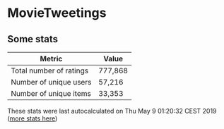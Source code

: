 # MovieTweetings
## Some stats

Metric | Value
--- | ---
Total number of ratings                 | 777,868
Number of unique users                  | 57,216
Number of unique items                  | 33,353
These stats were last autocalculated on Thu May 9 01:20:32 CEST 2019  ([more stats here](./stats.md))


